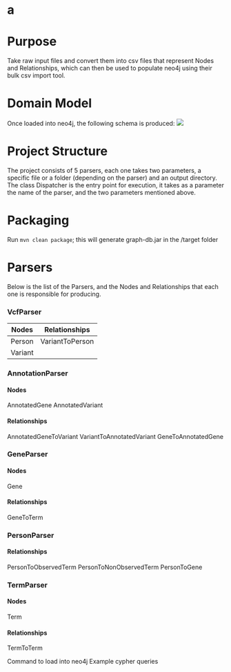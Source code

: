 # a

# Purpose
Take raw input files and convert them into csv files that represent Nodes and Relationships, which can then be used to populate neo4j using their bulk csv import tool.
# Domain Model
Once loaded into neo4j, the following schema is produced:
![](https://github.com/sajid-mughal/a/blob/master/schema%20diagram.png?raw=true)
# Project Structure
The project consists of 5 parsers, each one takes two parameters, a specific file or a folder (depending on the parser) and an output directory. 
The class Dispatcher is the entry point for execution, it takes as a parameter the name of the parser, and the two parameters mentioned above. 
# Packaging
Run `mvn clean package`; this will generate graph-db.jar in the /target folder
# Parsers
Below is the list of the Parsers, and the Nodes and Relationships that each one is responsible for producing. 
### VcfParser
| Nodes         | Relationships   |
| ------------- |:---------------:|
| Person        | VariantToPerson |
| Variant       |                 |
### AnnotationParser
#### Nodes
AnnotatedGene
AnnotatedVariant
#### Relationships
AnnotatedGeneToVariant
VariantToAnnotatedVariant
GeneToAnnotatedGene
### GeneParser
#### Nodes
Gene
#### Relationships
GeneToTerm
### PersonParser
#### Relationships
PersonToObservedTerm
PersonToNonObservedTerm
PersonToGene
### TermParser
#### Nodes
Term
#### Relationships
TermToTerm





Command to load into neo4j
Example cypher queries

